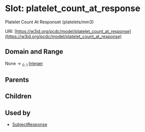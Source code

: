 
# Slot: platelet_count_at_response


Platelet Count At Responset (platelets/mm3)

URI: [https://w3id.org/pcdc/model/platelet_count_at_response](https://w3id.org/pcdc/model/platelet_count_at_response)


## Domain and Range

None &#8594;  <sub>0..1</sub> [Integer](types/Integer.md)

## Parents


## Children


## Used by

 * [SubjectResponse](SubjectResponse.md)
